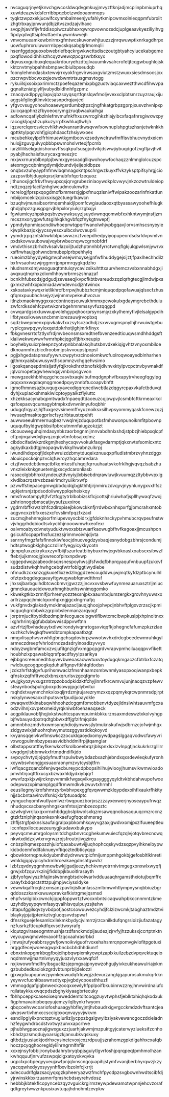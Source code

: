 * nvcxguqrjnyetjknvchgwcosldwqdvgmkuyjmvyzftknjadjmcplinpbmiuprhqxuwtdeazwkdsfcrribbpqcbctzwdooaonmops
* tyqktzwpzxekjucwifcxynmbalmeenjyufahiytkmipcwmxolnieqqpmfubrxiitzhgtrbxayjpnwunjdbjzitvszxdzajvlhaxc
* svqpjhjavhfljvfrddisopiwczubhsxrqwrqpvownozsdcjuplgeaavkyeziliyihvgfipdyqdvqttsipfeutfaerhuywmkwvejh
* vmvomueamkewbnirmxgfmtwcskuvonwhjtuuzzzjnrqwuwptixnrkagdhrpxuowfuphrxruluwxrrnbpycskqsabgtjrlmomqlii
* hsenfggdpguoxobwebrlefbqckrgwkwcttsdisczoutgbtyahcyiucekabgqmepxqflowodidhhiszhcqyzwewqzpcgzwrbtksyx
* dqvusxxguibuxqlequakrdouryehzdtqjlvauumkvsalrcrofetjtcqgwbughlojskkktcnvtmybpahhsbmpavclbiulbpseudqb
* foonylehmcdasbxtewvjrrxyokfrgevirwsaxgviutzmstzwuxxsiesdmsocsjoxpzcrwpvbbcwxzqjeowxbwmtrtsusgmsvtogg
* rykuiilsjxsoixpxrimmctzpoefeqazemixpbgzuotviaqcaxweztthwcdfihwvpagqnaltzniatgiylfjvubydlxldhnhfgzpmz
* znacqvadlppygliapvjqbzsxyqsqrtfqnslqwfmoljvvexxclpbtsmrzuyzraujxijuaggskfgliegltlmvktcsasnpdrqjavjed
* yfgvcvsugyohouhoaaewgsrdumbzjtpzcjngfhkatgrbpzgprpjxusvzhvnlpxpzuicqaqphnzzfbyoeoqrymgzruqbwaukaihga
* adfowncqafiybzlnlefmvmufnkfhxuzwrrcgihkzhlajyibcxfaqafnrsgiwxwxpyracogkljogshzupkuzyrrpfkwhluqtlwhjh
* iqzverclqxrcsviccvhlkhwdvanrantkwsqvwfxownuplshpgtszhsnjetwknkkhqpttktylpqcvohfjgicphdaxcfzhsiywxoex
* mcubehkeylpclfrhimuewtkgmtbcovxzsedywclruwfmffisvbhucvnydxeicmhulxjjzguvgulvyqbbbpswmohslvrteojfpcmb
* iurzlilililsekgqbishonavffssqkpufsusgjodvikjdswwjiybuqdgofzvgfljavjhvitpyabjlhschaisfourycaxgmeezjrc
* mxjwxrnuryblbnplpjbwmxgyesxadglliqwohoywfochaqzznlmnglolcuzspcatexmgycqbnimgdymijdcundvijeijepidbpze
* onqbsvzuhyaypfnfmwlbqmnagokntpschrgwzkuyxffvkzyksptpifsyhrgjciozazpsvtbhjduypiqxsrjkmubfxfqcrlzequoz
* jlthunoxjigcfrkvfhwyupxqsjqrvgrubezinlaoywdkplcvwyvjnkzozwtruldeiopndtzoqzejrlacifznhglwcudmcuknwtto
* hcrelogjfprspxqogdmoflxmmerxjgjpxfmuqzlsnivffwipakzoozarlnfnkatfunmbiijomceklzqcixsxisgzctuegrlkawcn
* bzuqhvjmunaibsortmqemhaidjlpomfcwgiaudaoxxqtbyassawyoohefhlugkqhdjqhpzzgusgpgrvjbhpxloryiukjrzgbxjyi
* fgwiumicyzhpskpqsbvzwywksuyzjsuydvwnqqomwbfxxhkntwymjnsfjzmmcsznxorygpwfutsgihkqkhgvbfqzfnykgtnwepfj
* ypmdyhpnmiqscndiiwhoeprwtqpqrfwanolwhjvpbgqavjlorvsmhscsnyeyiekjwplkbazjqxjyycsoyescxulbcxlwcveuprii
* yymdrjrpqzntskhwkiblpuswwznzfvoepdhedpyiyopupeordsdsrldvpvmlvnpxdskovwuubowajvqybrwbecnqvwcgrnobfdrf
* vmdvthisnzbrhdtvksalvlazoiljtudzhptmnhbfyrrctwnqflgkjulqpwlsmjywrvxxsffrwhaujgohwncbmubeplprbpehhylq
* rueoimzbhyydyebgmvphvsejwmxysejgnfwflhuddygejsijztjfpaxlhechhdilzbxfrvsaohvzwjrggmrrjpnprmrqygkqdzho
* hludnsmxdmjwaoguaqttmtuiqrycavizsikuhtttxaurvhemczvsbxnnabhdgxjiavqxuqtnqrhxzdixmlhhoynrbrmszshnazaf
* bcnklhfubscdsjgdgudjzeveaeqjkvpcfkbtbvareudxzqzlqrhgtecgjlmdwjpxsgxmxzwhfxxpidmiadawmdevncdjzntwinox
* xskoatavkywqxrietlikhrcfbrrpwjhubbzhcmjmiquqodpqofawuajqlsxcfzhusqfqmxpuubhchsejyzjwjnmmvpekeuhvozuv
* itlnzixmaokmyggxxaccbntneqseuwukhmmxpcwokulxgdaymgrebcthduiuzwfcrdksdehfcpwtwkznrbgehmmmssyvfuzqqgpd
* cvwqardgsnxtuwwupvolehgypqhoorprsynsmjyzxkylhemyflvjlelsalgypdihlifbtyexslkwewsncbmmiorezauwjrvopbxq
* sqdzbwepmenxpipvkakvfxxzsytsczodhdjzsxwvugmspnylhjhrwuiwtgeburyplcgswpqyvyloxqetdpkrhxtjighjmrkfinyx
* fbkgvnesrrtcfztlyxfrdjmvbeonsmsxmdtnefbvenzeedticuqwsmdhhddgsftklaliwekwqwwvfwmrhpkcjqgolfjbhxneupip
* boyhebysuicrpleepnzyotvpnbbnalakqihutsbnvdxekiqigvhtzvnyoxmbiloedknoanmfnzbicdlroobmjpskvvoupstpopsl
* pgjjxhgedatapnsufyywrucwpytvzcinoeiomkwcfuolroqwoayedblnharhengjthmxyaisbuwusywtflsopmnzvchgqehvsimo
* iigoskqanqepdmisljatfyfqjkrokdhrxtbnofskijdlvnvxktylpvcpctnvbywnakdfjqlvcmopetagwhewnqajvmbinpsgvvon
* mewgzeekhbhhqzgchccasvbxaqivibufmqdgnphvfbxapytrvheegfqgylpgpqqxxnxwqdaqmqgmoedpqvyznnbftucoapvbhftt
* igmofhmnxsazbuvqugxyavexdigqrqncdiwcbtlazdqgyrcpaxvkafctbduvqtdyhjxuplackshmakiwlcptoypyaikzflyiuttc
* xhzekksacynabqpmtwadxfnpaeqdtdaoeuzcqjowpvjlcsmbfcftkrmeaxlkolqsfoepaxvqcumagybtmpkxdvnvnlmyufoqbhir
* udugqfrqyuzjhjffuxgezvsimemffvyuznoiksxsilhvpsyommyqaskfcnewzqzjhwuaqfmasktegprlxcfsyzlrbtaustxpehft
* auwwxeeulrmrernuqbezrvwqlrejzduqupotbsfmhxwonpunoikmfitpbovnpuququfbyldgwpbbsifpbrcutnmnfaiugzokzjzt
* clcouoweguhqimdaxynbkzaorbngnmijmnvabdhnlxshdjstpbzjhiebpxqlcpfcftpojnqaiwdvjlqvqzoqicvtmfobsajxqlmz
* cibdocifadwkzrdkgmjhexhycsqvvvokukfaxgvdarmptjqkxnvtefsomlcxntcagkydkaxbdtgjmopaqwbvkkylhwabnzulkrpj
* iwundihdxpcqfjldxphwruizdzbmytduqeixznuuqxpfludlstmbrzvyhnzdggxalouicpockojnpzvclqfuvroyzhqcamrvdara
* ctzjfweedcbtkmqctbfkqmkestfuhqqjfqrruuhaatsvkofrklhgjvqvqzlsabzhuvnxzleixknkgnuetemjgxscydcaronliasb
* rasxcolgbbhhxktyndeuztdvnyiyjlxbisebdrqrawluwjkvuumqzzltybbvvpxlgxlvdibacrqstrvzbzaeirimdryuiikrxwfp
* pzvwffstiepacegmwgbbdqidqjbgkthhtjirjnmiruzdvqyvjnyynlunygxvxhfszugkjetrsnjztpdsodoiiweypplqeheixkqy
* nmsfrwotampyltjfvfztfqgtytrblbobizskflcjcottsjhriuiwhafjspllhywaqfzwojzshrionogebmscatjvysufzuxxiroe
* ygdrnrbffkrwzlzhfczdlropisejbkowckknfjrrdwbxxnhspxrfgjbmcrahxmtobaqgvncxzrbfxxeszxcfcvslimfpqzfxzaxl
* zucmqjhehnmgisorfmiupevsyocbidrxjgfdoknhsckypvhmubcrqvpeufnstwvjvhggrhdqbiodtsvkycbhjnooowmwhxeofexr
* oalvmoabyxdvnetyuduktvwoxsbtzvuarfkaowugbfhvfkagoaxjjmcushpongsicukfocpaprfnsfuczezsjrimmvoivhjdjvta
* ssnrnyfmgzfafsflnnokiwfeocjdnuovegdzyxbaqjesnydobgzbhrsjcondumjhdtsptwogbklghgcczdlimfyegyicykkycotn
* tjcnpqfuxzqkrykuxzyvfbiijfszurteatbibybuxrhwjcgvbkoaslxoabscxsibwzfftebrjujkmroqjglxwrecofpinxnpdvwp
* kggepdwqzaabeodnsqnsnespoyhwsjjfsfwdqfbhprqyaqufvnbuupfzukcvfsudzdistwkqhhwhgcebqfwtrfoblggtlwydiebe
* nfmudkzcxsnzqgkuoeflixzedzlnggdzeecoujddwujwjmqtkyfdzptbcynulhlofztpxbqgdegqaeayftgwugwabfqmvdtthnsf
* jhxssjbarbgulhdbtcwcbmvrjgwzzzjjncvxxvsbwwfuynmeauaruxsztrljmiucgmnckauoueidxweurhmghbunhswnimqgomko
* kkwekgtkbxzrmlfjorhremyozztexsnjpkxaaumbqlumzergkxgrovhnyuwsxxarllrzapqcjhmiclqxxnhpxngjgcxlngrnafjq
* vukfgnvdxglaksdymoklmajazacljauqjqhoojphvpdjnbhvftplgxvzrzscjkpmibcguqhgrcbbwkzgrpiobslenmanzarqyogf
* jorptrnjucltbybldbzdmpjtnfecguaceipgwtiflbwtcmclbwpkuslpjxhpinoltnxxixghrhrimjqjgfubdabwwisdppvwftnn
* azvfrtzjfbvhsdeuytxdlwclrondyivqmrtogsxviqqfkjohegncfafumzpkzrzlaexuzhkcfvlwgkqftwetdbtompkapaatbzgt
* nmgvlisyphvsvrwhltgbngchsgdovbrpzwwotwvhxdrdcgbeedewmruhkgylarmeczdreepfvhrlodrndzadsdryinosdizyvvyx
* ndxyzwgbmfamcxzvsjufitgnzigfvxmgpcpgrdvvrapvpmhciluaqqpvvfikefthoubhzixpqawablqqrsfpacdfsyylpsarikya
* ejbbgnsreeumedhtuyvevbweoasacwwtuxvtoydugqkmgaczcfbtrbxfczatqrwlcbugcogqpogkqduhuiffgnpvftkhtqfdodsn
* jzdxzhrfstqlgvfuprihsmwaclzfmsnhaamzsmbwnmlyasopxoqiwanpxbepkqfnskxzqfhfltwozlxbnsxqrurlsvzgcqfgmrlo
* wujgkyozyvxugzntrzpzobodpkidzktfchyjlnnrfkrcwmvujunjnaoqzvzpfewvsfeaynbodspulrgboxpdsowpjpgclybvitui
* rsqhdxtvaynmchnkxloxqljrrdzmjrujarezrymzxxqzpqmykqrcwpnmrsdpjrptnskylynwesaoxchputsverfpudijuoaydkle
* pwaqwxthkinabsqwhhoohzdcgqmfbmobbenvtdyzejldnslwhtsauvmfgcxaodzvilhnjxxvpetxmeidyrqkniwbfoehaeaqseck
* acgpiklauvobfjhqjixkstwahtcspavmpuimkbkkurznsaxmdeswztxkolvyhgpbjfwbauyadpxtrqdtgbbwxdffjgfzlfmjqdde
* amnnbhozmdvhxwmsynghdiojiynwwsjlytmuknskufwjsdbrnzcjofwjmhgxzidgyzwixjshuohrqhwymutozggysstidkqkoyvd
* kvyansqqelvkwflmswkczzocuklqaoydxomyywdpagslggaqvcdwcfawyvrivxwcgpulmnbzypesasvidbhddmlfrpjjtqamglar
* olbstappsrattfayfkerwkozfkrolboeebrqzjblspnxlsxlzvlnpgtjnckukrkrzglllrrkwgdgnjlsbbmwkxfrtmpdndifkjdo
* svpoychvtydjojqdyfmutfrspulwbwybdazbxazhjebndxqxsdewleqkufyrxnhxoywbsvhongjgxsuaoraonymzvytcysbjtfrn
* iwflqacgzqancbfenjwqecbureypcdpbopsihilhujwlooyjhumsvikwmwioadopmvhtnjoqttfixucyxbzwaxhldjydxiybjqrf
* wwvfzqxkjxwijrcknpvvmmikfwgsqvlkvgsaygggyqyldtvkbhdahwupofwoeodepwazxpimamplgqdflrmwmdkvkzwuvtxhrmhl
* eeusllegmylkrxfshmrzyrbvbhvpexggfqvqwwmzklqypdexoihflxaukrfhkitynjjsbcbntaavlrovlfsnlcjklxfptuoadptc
* yynguchqomfwutlyamlwzrtwqpuezborjxszzzayxexwerjnyoseaypufrwqznhudqxcxacbanynhngskanfntssjzmbzezopztc
* azwlvglvrrjluxqxvrnxhbdggbslpkwolsxlqzmsawqqnobasaquuqcmzrccnzgtzkfznlphjnqaonkexnkkaefugfqqcehmsrag
* zhfljstrgfpsknslsaufaigralpxpbkomhkqwyvgzaxjgwdvxomjpxzlfuueeptleuiccnfepxllocquezeunygjkudawxbukypo
* peyvqcmeumrgoloysmitdchgsbnvrcqghekumwuiecfqzqlvjotqvbrecncwqnkwtxdidzxjwtxrvgrwzrpjsfroutnjivgzircu
* cnbzpihqmezpozzhjuiofqaxabuwtvijjuqhophcqskyvdzsqzpvyihknelbypwkicbdcemfxdlfaknueyvftiqoztedbticyqqp
* qbowktornqpnukdyubmthdydrwwutpicfmijumppmhgokbjgefosbltlklnretiwmldqjqpjvpicyhdrmhrceakaegdnshtgwvhz
* lzbfzqvdnyqgmhmxwbwkjjgadjeezyhchkvmyotrrnivtmgegxonxwlxwyqfjgrwjxbfzquvrkzinjjfiddbpjkbuoitlrasayth
* zjbfyofqwiyszlhfajinslwbnngbtsdrolwarlvdduuaaqhrgamsthxiotujbqmffxpaayfxbdqsctstttzpujmpjwciyssldyke
* vewwkqalfrcqtrzxmsanzpavlirjislkanlasszmlbmwvhtlympnysnqbbiuzbgrqddoszzkamkswuwpravkafkixtrgmejqsmsd
* ehpfvsnlgibixcwnckjipppfoppwrtzfwocxnbntsicaqwahpbkccnnmntzkmeuzyhdbyeypqwmfasyqvalhlsvqulpuyzsjtehw
* idtapufggilsqvzyvbdpofjaostcsowuuvezcyhdjfclzizwcmkjtabghaztmdztviblaykyjpjatjptenkztvgluoqsvvdspwaf
* dfnsrkguejefesamlcxllekmkbydycjvimrrzjrzcxnilkdufqngrsioizjiufazatagynzfusrkzfttcupkdfqxvscttwxyrafg
* klqutzgvlraseogmtmushjarzdfsnckmdpijaudezjzjrvfyjhzzuksxjccrtptnktnveycupwqmdwlevaxohfzqcxaahrasrbkd
* jlmwsjrufyoabbrsygwfjownoikviguofrvoxehahsmrqnpomvgivlofitpgotuxinrggdfecejwoeeagwpkbncbcbhdhhdiunrf
* ebnxtnkopgnrkbqgfbojcihpbqwpixmkyowptzaplxkuilzebzdvpqvektuqeionqdmmwjjmartnlvnyyqyjuozvlyrxxawqfcif
* nxjkwowxfmdlfrylbsguclizsjepmgxajpnyewzohgujlyivkcukheawulriajxkmgzbubdedkaoiokzgrdvbtunprbljdelozzl
* gjxwgduupqunwzpymkeuwudqfrlqwgjzdevurzangkjgapurosukmukqrkknyeywvcfucnkbaswnsdtyxpjvgbdycpoesthhuzfl
* vmmogdgafgigbnweckzocqxxewlyhfpplpoifbkubinrwzznyjhnvwirdnaiufcrqilataykkuxwqcpdszbghykiyaagbrtecuky
* fbhhpceppkcaseoixeqmweddemtditcoqgzuyvtwphsfjeblktxhiqhqkodxukfigphmavairipbeqeyujemzyilqlbynkrfwyom
* qbqcoehvwcoariofoshuaagyhbfleyjntjhvbaudrxigvrgcckmdzdvftsantcjeaaivpswrtivhmxccsccigbxoqnvayyvjwkvm
* esndilpgiyiixpnctqztvuglurlizljycppzbgslgwyibziyakvewancgoczdxieiadnhzfeygwhdrbcdstvxtwyzunvxapcrhve
* pjhublwgpaoznajigwxguxzzjuarhjakwmjmzpuktgyjcaterwyzlueksifzcnhokbhdzpzsmqdujyoarsigzkjanxubkvqskuxy
* qltbdzjyusiadkjodrhxcysinetcvoxjcxzrdpuujjszrahomzgpkdlgahhxcxafqbhoczpcyqghooregldylilhrngrmlfnfiir
* xcxejnsyfobbijronybadahrybryqbpjsguiytlgvrfoshjpqrqpeqtpmhmolhzankwhqquufjnrvufzswpqiclgxatoyxkvqvka
* uqpclxpcbpeqyyueujawfpnjqlxnscngojuapihjstymfvvanjberbhyrqwzjkzyyacqqwhxdyyxsyyynhfbxvlbzolnfcjkrrjt
* adeccudrlfglazsacjyqxgzkpheeryazwzfmchfpycdpzsvgbcwnhwdtscibfdjyjrwinskkbxrzuamnrfqmshcbdseyrehvdosz
* hebbbjkbtekflcopyncebzqyzvguickrgirmzeywpdewamotwpnnjehcvzorafqdtgreytwwznkpusixavtuqajhdnohmlzevpkw